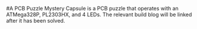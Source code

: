 #A PCB Puzzle
Mystery Capsule is a PCB puzzle that operates with an ATMega328P, PL2303HX, and 4 LEDs.
The relevant build blog will be linked after it has been solved.
